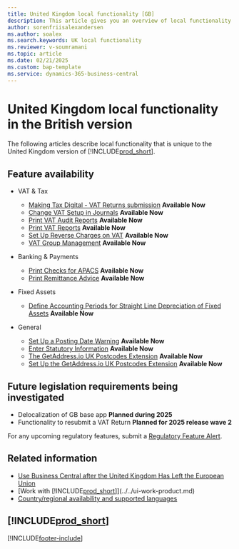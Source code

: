 ```yaml
---
title: United Kingdom local functionality [GB]
description: This article gives you an overview of local functionality in the United Kingdom version of Business Central.
author: sorenfriisalexandersen
ms.author: soalex
ms.search.keywords: UK local functionality
ms.reviewer: v-soumramani
ms.topic: article
ms.date: 02/21/2025
ms.custom: bap-template
ms.service: dynamics-365-business-central
---
```


# United Kingdom local functionality in the British version

The following articles describe local functionality that is unique to the United Kingdom version of [!INCLUDE[prod_short](../../includes/prod_short.md)].  

## Feature availability

- VAT & Tax
  - [Making Tax Digital - VAT Returns submission](making-tax-digital-submit-vat-return.md) **Available Now**
  - [Change VAT Setup in Journals](how-to-change-vat-setup-in-journals.md) **Available Now**
  - [Print VAT Audit Reports](how-to-print-vat-audit-reports.md) **Available Now**
  - [Print VAT Reports](how-to-print-vat-reports.md) **Available Now**
  - [Set Up Reverse Charges on VAT](how-to-set-up-reverse-charges-on-vat.md) **Available Now**
  - [VAT Group Management](../../ui-extensions-vat-group.md) **Available Now**

- Banking & Payments
  - [Print Checks for APACS](how-to-print-checks-for-apacs.md) **Available Now**
  - [Print Remittance Advice](how-to-print-remittance-advice.md) **Available Now**

- Fixed Assets
  - [Define Accounting Periods for Straight Line Depreciation of Fixed Assets](how-to-define-accounting-periods-for-straight-line-depreciation-of-fixed-assets.md) **Available Now**

- General
  - [Set Up a Posting Date Warning](how-to-set-up-a-posting-date-warning.md) **Available Now**
  - [Enter Statutory Information](how-to-enter-statutory-information.md) **Available Now**
  - [The GetAddress.io UK Postcodes Extension](ui-extensions-getaddressio.md) **Available Now**
  - [Set Up the GetAddress.io UK Postcodes Extension](uk-setup-postal-code-service.md) **Available Now**

## Future legislation requirements being investigated

- Delocalization of GB base app **Planned during 2025**
- Functionality to resubmit a VAT Return **Planned for 2025 release wave 2**

For any upcoming regulatory features, submit a [Regulatory Feature Alert](https://forms.office.com/pages/responsepage.aspx?id=v4j5cvGGr0GRqy180BHbRwkeauYiJKZOpJ0CtKuVmJlURURaMlQ4Rk05UFY4NkVEOTA0MUU5WThXSC4u).

## Related information

- [Use Business Central after the United Kingdom Has Left the European Union](united-kingdom-leaving-eu.md)  
- [Work with [!INCLUDE[prod_short](../../includes/prod_short.md)]](../../ui-work-product.md)  
- [Country/regional availability and supported languages](/dynamics365/business-central/dev-itpro/compliance/apptest-countries-and-translations)  

## [!INCLUDE[prod_short](../../includes/free_trial_md.md)]  

[!INCLUDE[footer-include](../../includes/footer-banner.md)]

